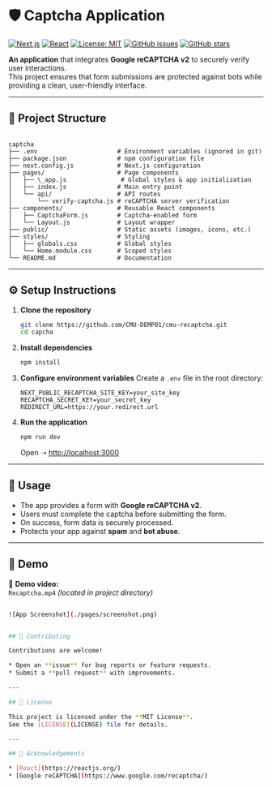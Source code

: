 
# 🛡️ Captcha Application

[![Next.js](https://img.shields.io/badge/Next.js-15-black?logo=next.js)](https://nextjs.org/)
[![React](https://img.shields.io/badge/React-18-61dafb?logo=react)](https://reactjs.org/)
[![License: MIT](https://img.shields.io/badge/License-MIT-yellow.svg)](LICENSE)
[![GitHub issues](https://img.shields.io/github/issues/CMU-DEMP01/cmu-recaptcha)](https://github.com/CMU-DEMP01/cmu-recaptcha/issues)
[![GitHub stars](https://img.shields.io/github/stars/CMU-DEMP01/cmu-recaptcha)](https://github.com/CMU-DEMP01/cmu-recaptcha/stargazers)

**An application** that integrates **Google reCAPTCHA v2** to securely verify user interactions.  
This project ensures that form submissions are protected against bots while providing a clean, user-friendly interface.

---

## 📂 Project Structure

```

captcha
├── .env                      # Environment variables (ignored in git)
├── package.json              # npm configuration file
├── next.config.js            # Next.js configuration
├── pages/                    # Page components
│   ├── \_app.js               # Global styles & app initialization
│   ├── index.js              # Main entry point
│   └── api/                  # API routes
│       └── verify-captcha.js # reCAPTCHA server verification
├── components/               # Reusable React components
│   ├── CaptchaForm.js        # Captcha-enabled form
│   └── Layout.js             # Layout wrapper
├── public/                   # Static assets (images, icons, etc.)
├── styles/                   # Styling
│   ├── globals.css           # Global styles
│   └── Home.module.css       # Scoped styles
└── README.md                 # Documentation

````

---

## ⚙️ Setup Instructions

1. **Clone the repository**
   ```sh
   git clone https://github.com/CMU-DEMP01/cmu-recaptcha.git
   cd capcha


2. **Install dependencies**

   ```sh
   npm install
   ```

3. **Configure environment variables**
   Create a `.env` file in the root directory:

   ```env
   NEXT_PUBLIC_RECAPTCHA_SITE_KEY=your_site_key
   RECAPTCHA_SECRET_KEY=your_secret_key
   REDIRECT_URL=https://your.redirect.url
   ```

4. **Run the application**

   ```sh
   npm run dev
   ```

   Open ➝ [http://localhost:3000](http://localhost:3000)

---

## 🚀 Usage

* The app provides a form with **Google reCAPTCHA v2**.
* Users must complete the captcha before submitting the form.
* On success, form data is securely processed.
* Protects your app against **spam** and **bot abuse**.

---

## 📸 Demo

🎥 **Demo video:**  
`Recaptcha.mp4` *(located in project directory)*  

 
```bash

![App Screenshot](./pages/screenshot.png)


## 🤝 Contributing

Contributions are welcome!

* Open an **issue** for bug reports or feature requests.
* Submit a **pull request** with improvements.

---

## 📜 License

This project is licensed under the **MIT License**.
See the [LICENSE](LICENSE) file for details.

---

## 🌟 Acknowledgements

* [React](https://reactjs.org/)
* [Google reCAPTCHA](https://www.google.com/recaptcha/)


